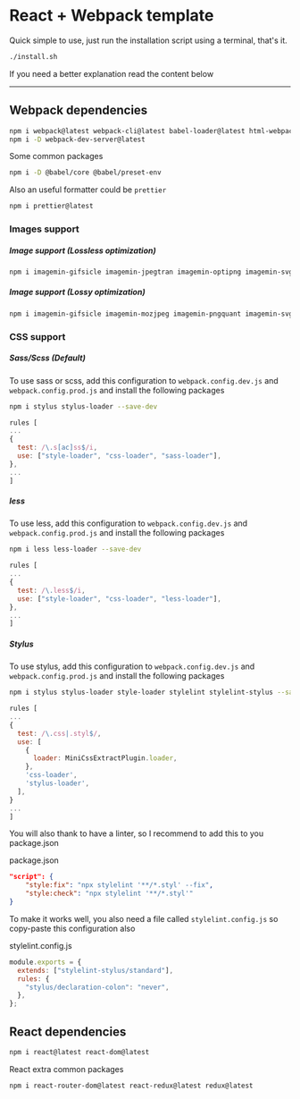 # React + Webpack template

Quick simple to use, just run the installation script using a terminal, that's it.

```bash
./install.sh
```

If you need a better explanation read the content below

---

## Webpack dependencies

```bash
npm i webpack@latest webpack-cli@latest babel-loader@latest html-webpack-plugin@latest mini-css-extract-plugin@latest
npm i -D webpack-dev-server@latest
```

Some common packages

```bash
npm i -D @babel/core @babel/preset-env
```

Also an useful formatter could be `prettier`

```bash
npm i prettier@latest
```

### Images support

##### Image support (Lossless optimization)

```bash
npm i imagemin-gifsicle imagemin-jpegtran imagemin-optipng imagemin-svgo --save-dev
```

##### Image support (Lossy optimization)

```bash
npm i imagemin-gifsicle imagemin-mozjpeg imagemin-pngquant imagemin-svgo --save-dev
```

### CSS support

##### Sass/Scss (Default)

To use sass or scss, add this configuration to `webpack.config.dev.js` and `webpack.config.prod.js`
and install the following packages

```bash
npm i stylus stylus-loader --save-dev
```

```javascript
rules [
...
{
  test: /\.s[ac]ss$/i,
  use: ["style-loader", "css-loader", "sass-loader"],
},
...
]
```

##### less

To use less, add this configuration to `webpack.config.dev.js` and `webpack.config.prod.js`
and install the following packages

```bash
npm i less less-loader --save-dev
```

```javascript
rules [
...
{
  test: /\.less$/i,
  use: ["style-loader", "css-loader", "less-loader"],
},
...
]
```

##### Stylus

To use stylus, add this configuration to `webpack.config.dev.js` and `webpack.config.prod.js`
and install the following packages

```bash
npm i stylus stylus-loader style-loader stylelint stylelint-stylus --save-dev
```

```javascript
rules [
...
{
  test: /\.css|.styl$/,
  use: [
    {
      loader: MiniCssExtractPlugin.loader,
    },
    'css-loader',
    'stylus-loader',
  ],
}
...
]
```

You will also thank to have a linter, so I recommend to add this to you
package.json

package.json

```json
"script": {
    "style:fix": "npx stylelint '**/*.styl' --fix",
    "style:check": "npx stylelint '**/*.styl'"
}
```

To make it works well, you also need a file called `stylelint.config.js` so
copy-paste this configuration also

stylelint.config.js

```javascript
module.exports = {
  extends: ["stylelint-stylus/standard"],
  rules: {
    "stylus/declaration-colon": "never",
  },
};
```

## React dependencies

```bash
npm i react@latest react-dom@latest
```

React extra common packages

```bash
npm i react-router-dom@latest react-redux@latest redux@latest
```
